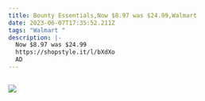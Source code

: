```yaml
---
title: Bounty Essentials,Now $8.97 was $24.99,Walmart
date: 2023-06-07T17:35:52.211Z
tags: "Walmart "
description: |-
  Now $8.97 was $24.99
  https://shopstyle.it/l/bXdXo
  AD
---
```



![]()

![](img/screenshot_20230607-154216__01__01.jpg)